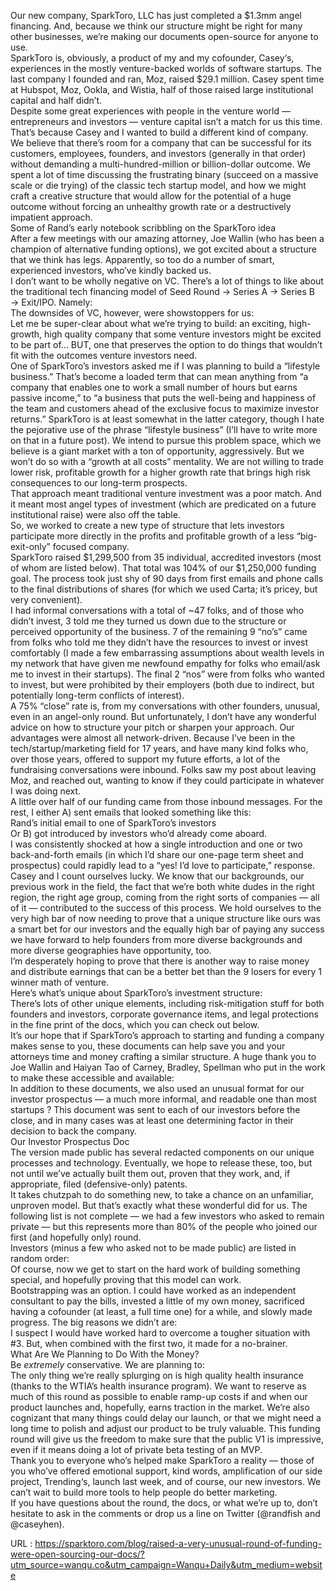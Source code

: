   Our new company, SparkToro, LLC has just completed a $1.3mm angel financing. And, because we think our structure might be right for many other businesses, we’re making our documents open-source for anyone to use.  
    SparkToro is, obviously, a product of my and my cofounder, Casey‘s, experiences in the mostly venture-backed worlds of software startups. The last company I founded and ran, Moz, raised $29.1 million. Casey spent time at Hubspot, Moz, Ookla, and Wistia, half of those raised large institutional capital and half didn’t.  
    Despite some great experiences with people in the venture world — entrepreneurs and investors — venture capital isn’t a match for us this time. That’s because Casey and I wanted to build a different kind of company.  
    We believe that there’s room for a company that can be successful for its customers, employees, founders, and investors (generally in that order) without demanding a multi-hundred-million or billion-dollar outcome. We spent a lot of time discussing the frustrating binary (succeed on a massive scale or die trying) of the classic tech startup model, and how we might craft a creative structure that would allow for the potential of a huge outcome without forcing an unhealthy growth rate or a destructively impatient approach.  
    Some of Rand’s early notebook scribbling on the SparkToro idea  
    After a few meetings with our amazing attorney, Joe Wallin (who has been a champion of alternative funding options), we got excited about a structure that we think has legs. Apparently, so too do a number of smart, experienced investors, who’ve kindly backed us.  
    I don’t want to be wholly negative on VC. There’s a lot of things to like about the traditional tech financing model of Seed Round → Series A → Series B → Exit/IPO. Namely:  
    The downsides of VC, however, were showstoppers for us:  
    Let me be super-clear about what we’re trying to build: an exciting, high-growth, high quality company that some venture investors might be excited to be part of… BUT, one that preserves the option to do things that wouldn’t fit with the outcomes venture investors need.  
    One of SparkToro’s investors asked me if I was planning to build a “lifestyle business.” That’s become a loaded term that can mean anything from “a company that enables one to work a small number of hours but earns passive income,” to “a business that puts the well-being and happiness of the team and customers ahead of the exclusive focus to maximize investor returns.” SparkToro is at least somewhat in the latter category, though I hate the pejorative use of the phrase “lifestyle business” (I’ll have to write more on that in a future post). We intend to pursue this problem space, which we believe is a giant market with a ton of opportunity, aggressively. But we won’t do so with a “growth at all costs” mentality. We are not willing to trade lower risk, profitable growth for a higher growth rate that brings high risk consequences to our long-term prospects.  
    That approach meant traditional venture investment was a poor match. And it meant most angel types of investment (which are predicated on a future institutional raise) were also off the table.  
    So, we worked to create a new type of structure that lets investors participate more directly in the profits and profitable growth of a less “big-exit-only” focused company.  
    SparkToro raised $1,299,500 from 35 individual, accredited investors (most of whom are listed below). That total was 104% of our $1,250,000 funding goal. The process took just shy of 90 days from first emails and phone calls to the final distributions of shares (for which we used Carta; it’s pricey, but very convenient).  
    I had informal conversations with a total of ~47 folks, and of those who didn’t invest, 3 told me they turned us down due to the structure or perceived opportunity of the business. 7 of the remaining 9 “no’s” came from folks who told me they didn’t have the resources to invest or invest comfortably (I made a few embarrassing assumptions about wealth levels in my network that have given me newfound empathy for folks who email/ask me to invest in their startups). The final 2 “nos” were from folks who wanted to invest, but were prohibited by their employers (both due to indirect, but potentially long-term conflicts of interest).  
    A 75% “close” rate is, from my conversations with other founders, unusual, even in an angel-only round. But unfortunately, I don’t have any wonderful advice on how to structure your pitch or sharpen your approach. Our advantages were almost all network-driven. Because I’ve been in the tech/startup/marketing field for 17 years, and have many kind folks who, over those years, offered to support my future efforts, a lot of the fundraising conversations were inbound. Folks saw my post about leaving Moz, and reached out, wanting to know if they could participate in whatever I was doing next.  
    A little over half of our funding came from those inbound messages. For the rest, I either A) sent emails that looked something like this:  
    Rand’s initial email to one of SparkToro’s investors  
    Or B) got introduced by investors who’d already come aboard.  
    I was consistently shocked at how a single introduction and one or two back-and-forth emails (in which I’d share our one-page term sheet and prospectus) could rapidly lead to a “yes! I’d love to participate,” response.  
    Casey and I count ourselves lucky. We know that our backgrounds, our previous work in the field, the fact that we’re both white dudes in the right region, the right age group, coming from the right sorts of companies — all of it — contributed to the success of this process. We hold ourselves to the very high bar of now needing to prove that a unique structure like ours was a smart bet for our investors and the equally high bar of paying any success we have forward to help founders from more diverse backgrounds and more diverse geographies have opportunity, too.  
    I’m desperately hoping to prove that there is another way to raise money and distribute earnings that can be a better bet than the 9 losers for every 1 winner math of venture.  
    Here’s what’s unique about SparkToro’s investment structure:  
    There’s lots of other unique elements, including risk-mitigation stuff for both founders and investors, corporate governance items, and legal protections in the fine print of the docs, which you can check out below.  
    It’s our hope that if SparkToro’s approach to starting and funding a company makes sense to you, these documents can help save you and your attorneys time and money crafting a similar structure. A huge thank you to Joe Wallin and Haiyan Tao of Carney, Bradley, Spellman who put in the work to make these accessible and available:  
    In addition to these documents, we also used an unusual format for our investor prospectus — a much more informal, and readable one than most startups ? This document was sent to each of our investors before the close, and in many cases was at least one determining factor in their decision to back the company.  
    Our Investor Prospectus Doc  
    The version made public has several redacted components on our unique processes and technology. Eventually, we hope to release these, too, but not until we’ve actually built them out, proven that they work, and, if appropriate, filed (defensive-only) patents.  
    It takes chutzpah to do something new, to take a chance on an unfamiliar, unproven model. But that’s exactly what these wonderful did for us. The following list is not complete — we had a few investors who asked to remain private — but this represents more than 80% of the people who joined our first (and hopefully only) round.  
    Investors (minus a few who asked not to be made public) are listed in random order:  
    Of course, now we get to start on the hard work of building something special, and hopefully proving that this model can work.  
    Bootstrapping was an option. I could have worked as an independent consultant to pay the bills, invested a little of my own money, sacrificed having a cofounder (at least, a full time one) for a while, and slowly made progress. The big reasons we didn’t are:  
    I suspect I would have worked hard to overcome a tougher situation with #3. But, when combined with the first two, it made for a no-brainer.  
    What Are We Planning to Do With the Money?  
    Be *extremely* conservative. We are planning to:  
    The only thing we’re really splurging on is high quality health insurance (thanks to the WTIA’s health insurance program). We want to reserve as much of this round as possible to enable ramp-up costs if and when our product launches and, hopefully, earns traction in the market. We’re also cognizant that many things could delay our launch, or that we might need a long time to polish and adjust our product to be truly valuable. This funding round will give us the freedom to make sure that the public V1 is impressive, even if it means doing a lot of private beta testing of an MVP.  
    Thank you to everyone who’s helped make SparkToro a reality — those of you who’ve offered emotional support, kind words, amplification of our side project, Trending‘s, launch last week, and of course, our new investors. We can’t wait to build more tools to help people do better marketing.  
    If you have questions about the round, the docs, or what we’re up to, don’t hesitate to ask in the comments or drop us a line on Twitter (@randfish and @caseyhen).  
    
  URL : https://sparktoro.com/blog/raised-a-very-unusual-round-of-funding-were-open-sourcing-our-docs/?utm_source=wanqu.co&utm_campaign=Wanqu+Daily&utm_medium=website